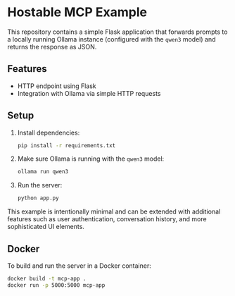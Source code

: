 # Hostable MCP Example

This repository contains a simple Flask application that forwards prompts to a locally running Ollama instance (configured with the `qwen3` model) and returns the response as JSON.

## Features
- HTTP endpoint using Flask
- Integration with Ollama via simple HTTP requests

## Setup
1. Install dependencies:
   ```bash
   pip install -r requirements.txt
   ```
2. Make sure Ollama is running with the `qwen3` model:
   ```bash
   ollama run qwen3
   ```
3. Run the server:
   ```bash
   python app.py
   ```

This example is intentionally minimal and can be extended with additional features such as user authentication, conversation history, and more sophisticated UI elements.

## Docker
To build and run the server in a Docker container:
```bash
docker build -t mcp-app .
docker run -p 5000:5000 mcp-app
```

